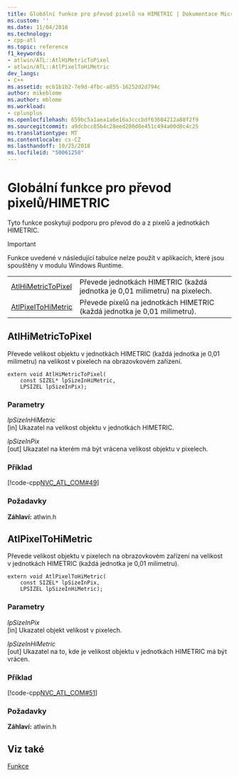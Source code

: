 ```yaml
---
title: Globální funkce pro převod pixelů na HIMETRIC | Dokumentace Microsoftu
ms.custom: ''
ms.date: 11/04/2016
ms.technology:
- cpp-atl
ms.topic: reference
f1_keywords:
- atlwin/ATL::AtlHiMetricToPixel
- atlwin/ATL::AtlPixelToHiMetric
dev_langs:
- C++
ms.assetid: ecb1b1b2-7e9d-4fbc-a855-16252d2d794c
author: mikeblome
ms.author: mblome
ms.workload:
- cplusplus
ms.openlocfilehash: 659bc5a1aea1a6e16a3cccbdf63684212a88f2f9
ms.sourcegitcommit: a9dcbcc85b4c28eed280d8e451c494a00d8c4c25
ms.translationtype: MT
ms.contentlocale: cs-CZ
ms.lasthandoff: 10/25/2018
ms.locfileid: "50061258"
---
```

# <a name="pixelhimetric-conversion-global-functions"></a>Globální funkce pro převod pixelů/HIMETRIC

Tyto funkce poskytují podporu pro převod do a z pixelů a jednotkách HIMETRIC.

> [!IMPORTANT]
>  Funkce uvedené v následující tabulce nelze použít v aplikacích, které jsou spouštěny v modulu Windows Runtime.

|||
|-|-|
|[AtlHiMetricToPixel](#atlhimetrictopixel)|Převede jednotkách HIMETRIC (každá jednotka je 0,01 milimetru) na pixelech.|
|[AtlPixelToHiMetric](#atlpixeltohimetric)|Převede pixelů na jednotkách HIMETRIC (každá jednotka je 0,01 milimetru).|

##  <a name="atlhimetrictopixel"></a>  AtlHiMetricToPixel

Převede velikost objektu v jednotkách HIMETRIC (každá jednotka je 0,01 milimetru) na velikost v pixelech na obrazovkovém zařízení.

```
extern void AtlHiMetricToPixel(
    const SIZEL* lpSizeInHiMetric,
    LPSIZEL lpSizeInPix);
```

### <a name="parameters"></a>Parametry

*lpSizeInHiMetric*<br/>
[in] Ukazatel na velikost objektu v jednotkách HIMETRIC.

*lpSizeInPix*<br/>
[out] Ukazatel na kterém má být vrácena velikost objektu v pixelech.

### <a name="example"></a>Příklad

[!code-cpp[NVC_ATL_COM#49](../../atl/codesnippet/cpp/pixel-himetric-conversion-global-functions_1.cpp)]

### <a name="requirements"></a>Požadavky

**Záhlaví:** atlwin.h

##  <a name="atlpixeltohimetric"></a>  AtlPixelToHiMetric

Převede velikost objektu v pixelech na obrazovkovém zařízení na velikost v jednotkách HIMETRIC (každá jednotka je 0,01 milimetru).

```
extern void AtlPixelToHiMetric(
    const SIZEL* lpSizeInPix,
    LPSIZEL lpSizeInHiMetric);
```

### <a name="parameters"></a>Parametry

*lpSizeInPix*<br/>
[in] Ukazatel objekt velikost v pixelech.

*lpSizeInHiMetric*<br/>
[out] Ukazatel na to, kde je velikost objektu v jednotkách HIMETRIC má být vrácen.

### <a name="example"></a>Příklad

[!code-cpp[NVC_ATL_COM#51](../../atl/codesnippet/cpp/pixel-himetric-conversion-global-functions_2.cpp)]

### <a name="requirements"></a>Požadavky

**Záhlaví:** atlwin.h

## <a name="see-also"></a>Viz také

[Funkce](../../atl/reference/atl-functions.md)
